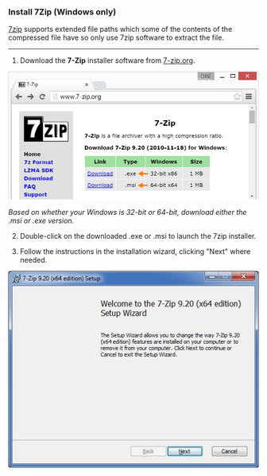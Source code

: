 ### Install 7Zip (Windows only)

[7zip](http://www.7-zip.org) supports extended file paths which some of the contents of the compressed file have so only use 7zip software to extract the file. 

---

1. Download the **7-Zip** installer software from [7-zip.org](http://www.7-zip.org).

  ![7-zip.org download page](images/7zip-download.png)
  
  *Based on whether your Windows is 32-bit or 64-bit, download either the .msi or .exe version.*

2. Double-click on the downloaded .exe or .msi to launch the 7zip installer.

3. Follow the instructions in the installation wizard, clicking "Next" where needed.

  ![7-Zip insall wizard](images/7zip-installer_wizard.jpg)
